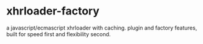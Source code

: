 # xhrloader-factory
a javascript/ecmascript xhrloader with caching. plugin and factory features, built for speed first and flexibility second.
